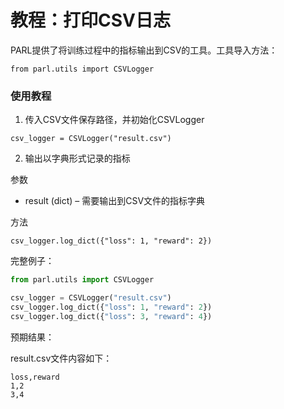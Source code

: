 # **教程：打印CSV日志**
PARL提供了将训练过程中的指标输出到CSV的工具。工具导入方法：

`from parl.utils import CSVLogger`


### 使用教程
1. 传入CSV文件保存路径，并初始化CSVLogger

`csv_logger = CSVLogger("result.csv")`

2. 输出以字典形式记录的指标

参数
- result (dict) – 需要输出到CSV文件的指标字典

方法

`csv_logger.log_dict({"loss": 1, "reward": 2})`

完整例子：
```python
from parl.utils import CSVLogger

csv_logger = CSVLogger("result.csv")
csv_logger.log_dict({"loss": 1, "reward": 2})
csv_logger.log_dict({"loss": 3, "reward": 4})

```
预期结果：

result.csv文件内容如下：

```
loss,reward
1,2
3,4
```
